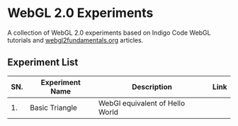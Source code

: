 # WebGL 2.0 Experiments

A collection of WebGL 2.0 experiments based on Indigo Code WebGL tutorials and [webgl2fundamentals.org](https://webgl2fundamentals.org/) articles.

## Experiment List

| SN. | Experiment Name | Description                     | Link |
| --- | --------------- | ------------------------------- | ---- |
| 1.  | Basic Triangle  | WebGl equivalent of Hello World |      |
